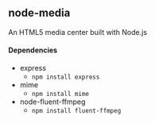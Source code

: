 ## node-media
An HTML5 media center built with Node.js

#### Dependencies
- express
    - `npm install express`
- mime
    - `npm install mime`
- node-fluent-ffmpeg
    - `npm install fluent-ffmpeg`
